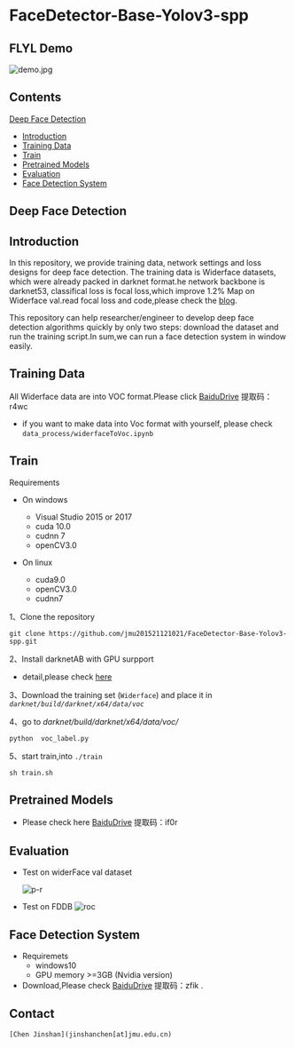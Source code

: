 # FaceDetector-Base-Yolov3-spp

## FLYL Demo

![demo.jpg](https://github.com/jmu201521121021/FaceDetector-Base-Yolov3-spp/blob/master/results/face-test1.jpg)

## Contents
[Deep Face Detection](#deep-face-detection)
- [Introduction](#introduction)
- [Training Data](#training-data)
- [Train](#train)
- [Pretrained Models](#pretrained-models)
- [Evaluation](#evaluation)
- [Face Detection System](#face-detection-system)

## Deep Face Detection

## Introduction

In this repository, we provide training data, network settings and loss designs for deep face detection.
The training data is Widerface datasets, which were already packed in darknet  format.he network backbone is darknet53, classifical loss is focal loss,which  improve 1.2%  Map on Widerface val.read focal loss and code,please check the [blog](https://blog.csdn.net/jmu201521121021/article/details/87907324).

This repository can help researcher/engineer to develop deep face detection  algorithms quickly by only two steps: download the dataset and run the training script.In sum,we can run a face detection system in window easily.

## Training Data

All Widerface data are into VOC format.Please click [BaiduDrive](https://pan.baidu.com/s/1AyGyDAR_15wkCqH4mD_nvw )  提取码：r4wc 

- if you want to make data into Voc format with yourself, please check `data_process/widerfaceToVoc.ipynb `

## Train
Requirements

- On windows
  - Visual Studio 2015 or 2017
  - cuda 10.0
  - cudnn 7
  - openCV3.0

- On linux
  - cuda9.0
  - openCV3.0 
  - cudnn7

1、Clone the repository

```
git clone https://github.com/jmu201521121021/FaceDetector-Base-Yolov3-spp.git
```

2、Install darknetAB with GPU surpport 

- detail,please check [here](https://github.com/AlexeyAB/darknet/blob/master/README.md) 

3、Download the training set (`Widerface`) and place it in *`darknet/build/darknet/x64/data/voc`*



4、go to *darknet/build/darknet/x64/data/voc/*

```
python  voc_label.py
```

5、start train,into `./train`
```
sh train.sh
```



## Pretrained Models

- Please check here [BaiduDrive](https://pan.baidu.com/s/14fCHdlc_dXqgDwftsfHBWA ) 提取码：if0r
  ​

## Evaluation

- Test on widerFace val dataset

  ![p-r](https://github.com/jmu201521121021/FaceDetector-Base-Yolov3-spp/blob/master/evaluation/PR%20Curve%20of%20yolov3-spp-face.png)

- Test on FDDB
  ![roc](https://github.com/jmu201521121021/FaceDetector-Base-Yolov3-spp/blob/master/evaluation/ROC-curve-final.png)

## Face Detection System
- Requiremets
  - windows10
  - GPU memory >=3GB (Nvidia version)
- Download,Please check [BaiduDrive](https://pan.baidu.com/s/1IHw47TLpMun9oBUUVFj8zg ) 提取码：zfik .

## Contact

```
[Chen Jinshan](jinshanchen[at]jmu.edu.cn)
```


